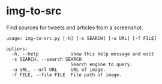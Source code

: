 # img-to-src
Find sources for tweets and articles from a screenshot.

```
usage: img-to-src.py [-h] [-s SEARCH] [-u URL] [-f FILE]

options:
  -h, --help            show this help message and exit
  -s SEARCH, --search SEARCH
                        Search engine to query.
  -u URL, --url URL     URL of image.
  -f FILE, --file FILE  File path of image.

```
